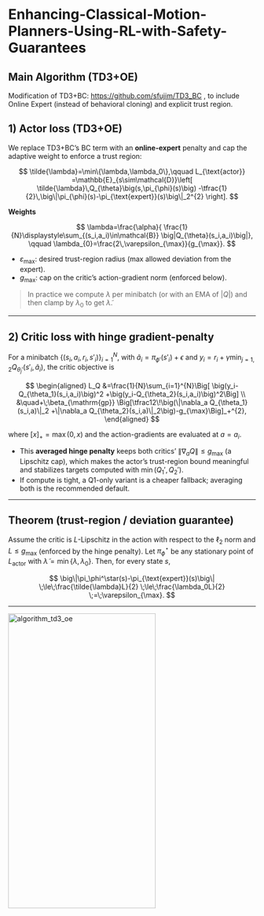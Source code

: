 # Enhancing-Classical-Motion-Planners-Using-RL-with-Safety-Guarantees

## Main Algorithm (TD3+OE)

Modification of TD3+BC: https://github.com/sfujim/TD3_BC , to include Online Expert (instead of behavioral cloning) and explicit trust region.


## 1) Actor loss (TD3+OE)

We replace TD3+BC’s BC term with an **online-expert** penalty and cap the adaptive weight to enforce a trust region:

$$
\tilde{\lambda}=\min\{\lambda,\lambda_0\},\qquad
L_{\text{actor}}
=\mathbb{E}_{s\sim\mathcal{D}}\left[
\tilde{\lambda}\,Q_{\theta}\big(s,\pi_{\phi}(s)\big)
-\tfrac{1}{2}\,\big\|\pi_{\phi}(s)-\pi_{\text{expert}}(s)\big\|_2^{2}
\right].
$$

**Weights**

$$
\lambda=\frac{\alpha}{
\frac{1}{N}\displaystyle\sum_{(s_i,a_i)\in\mathcal{B}}
\big|Q_{\theta}(s_i,a_i)\big|},
\qquad
\lambda_{0}=\frac{2\,\varepsilon_{\max}}{g_{\max}}.
$$

* $\varepsilon_{\max}$: desired trust-region radius (max allowed deviation from the expert).
* $g_{\max}$: cap on the critic’s action-gradient norm (enforced below).

> In practice we compute $\lambda$ per minibatch (or with an EMA of $|Q|$) and then clamp by $\lambda_0$ to get $\tilde{\lambda}$.

---

## 2) Critic loss with hinge gradient-penalty

For a minibatch $\{(s_i,a_i,r_i,s'_i)\}_{i=1}^N$, with
$\tilde a_i=\pi_{\phi'}(s'_i)+\epsilon$ and
$y_i=r_i+\gamma\min_{j=1,2}Q_{\theta_j'}(s'_i,\tilde a_i)$,
the critic objective is

$$
\begin{aligned}
L_Q
&=\frac{1}{N}\sum_{i=1}^{N}\Big[
\big(y_i-Q_{\theta_1}(s_i,a_i)\big)^2
+\big(y_i-Q_{\theta_2}(s_i,a_i)\big)^2\Big] \\
&\quad+\;\beta_{\mathrm{gp}}
\Big[\tfrac12\!\big(\|\nabla_a Q_{\theta_1}(s_i,a)\|_2
+\|\nabla_a Q_{\theta_2}(s_i,a)\|_2\big)-g_{\max}\Big]_+^{2},
\end{aligned}
$$

where $[x]_+=\max(0,x)$ and the action-gradients are evaluated at $a=a_i$.

* This **averaged hinge penalty** keeps both critics’ $\|\nabla_a Q\|\le g_{\max}$ (a Lipschitz cap), which makes the actor’s trust-region bound meaningful and stabilizes targets computed with $\min(Q_1',Q_2')$.
* If compute is tight, a Q1-only variant is a cheaper fallback; averaging both is the recommended default.

---

## Theorem (trust-region / deviation guarantee)

Assume the critic is $L$-Lipschitz in the action with respect to the $\ell_2$ norm and $L\le g_{\max}$ (enforced by the hinge penalty).
Let $\pi_\phi^\star$ be any stationary point of $L_{\text{actor}}$ with $\tilde{\lambda}=\min\{\lambda,\lambda_0\}$. Then, for every state $s$,

$$
\big\|\pi_\phi^\star(s)-\pi_{\text{expert}}(s)\big\|
\;\le\;\frac{\tilde{\lambda}L}{2}
\;\le\;\frac{\lambda_0L}{2}
\;=\;\varepsilon_{\max}.
$$

---


<img width="300" height="600" alt="algorithm_td3_oe" src="https://github.com/user-attachments/assets/427271dd-d29f-43f9-82f1-38a7ece8f50c" />
